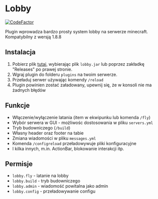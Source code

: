 # Lobby

[![CodeFactor](https://www.codefactor.io/repository/github/alpauq/lobby-plugin/badge/main)](https://www.codefactor.io/repository/github/alpauq/lobby-plugin/overview/main)

Plugin wprowadza bardzo prosty system lobby na serwerze minecraft. Kompatybilny z wersją 1.8.8
## Instalacja

1. Pobierz plik [tutaj](https://github.com/alpauq/lobby-plugin/releases/tag/plugin), wybierając plik `lobby.jar` lub poprzez zakładkę "Releases" po prawej stronie.
2. Wgraj plugin do folderu `plugins` na twoim serwerze.
3. Przeładuj serwer używając komendy `/reload`
4. Plugin powinien zostać załadowany, upewnij się, że w konsoli nie ma żadnych błędów

## Funkcje

- Włączenie/wyłączenie latania (item w ekwipunku lub komenda `/fly`)
- Wybór serwera w GUI - możliwośc dostosowania w pliku `servers.yml`
- Tryb budowniczego (`/build`)
- Własny header oraz footer na tabie
- Zmiana wiadomości w pliku `messages.yml`
- Komenda `/configreload` przeładowywuje pliki konfiguracyjne
- I kilka innych, m.in. ActionBar, blokowanie interakcji itp.


## Permisje
- `lobby.fly` - latanie na lobby
- `lobby.build` - tryb budowniczego
- `lobby.admin` - wiadomość powitalna jako admin
- `lobby.config` - przeładowywanie configu

